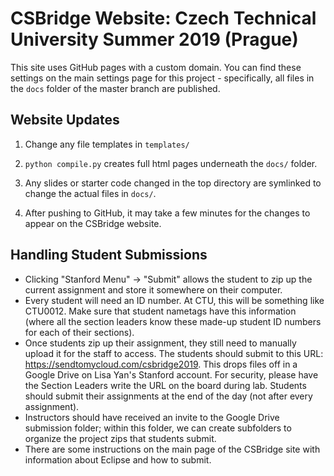 # CSBridge Website: Czech Technical University Summer 2019 (Prague)

This site uses GitHub pages with a custom domain.  You can find these settings on the main settings page for this project - specifically, all files in the `docs` folder of the master branch are published.

## Website Updates

1. Change any file templates in ```templates/```

2. ```python compile.py``` creates full html pages underneath the ```docs/``` folder.

3. Any slides or starter code changed in the top directory are symlinked to change the actual files in ```docs/```.

4. After pushing to GitHub, it may take a few minutes for the changes to appear on the CSBridge website.


## Handling Student Submissions
- Clicking "Stanford Menu" -> "Submit" allows the student to zip up the current assignment and store it somewhere on their computer.
- Every student will need an ID number. At CTU, this will be something like CTU0012. Make sure that student nametags have this information (where all the section leaders know these made-up student ID numbers for each of their sections).
- Once students zip up their assignment, they still need to manually upload it for the staff to access. The students should submit to this URL: https://sendtomycloud.com/csbridge2019.  This drops files off in a Google Drive on Lisa Yan's Stanford account.  For security, please have the Section Leaders write the URL on the board during lab.  Students should submit their assignments at the end of the day (not after every assignment).
- Instructors should have received an invite to the Google Drive submission folder; within this folder, we can create subfolders to organize the project zips that students submit.
- There are some instructions on the main page of the CSBridge site with information about Eclipse and how to submit.
